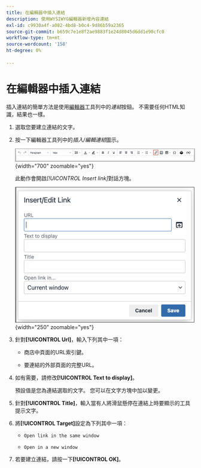 ```yaml
---
title: 在編輯器中插入連結
description: 使用WYSIWYG編輯器新增內容連結
exl-id: c9930a4f-a082-4bd8-b0c4-9d86b59a2365
source-git-commit: b659c7e1e8f2ae9883f1e24d8045d6dd1e90cfc0
workflow-type: tm+mt
source-wordcount: '158'
ht-degree: 0%

---
```


# 在編輯器中插入連結

插入連結的簡單方法是使用[編輯器](editor.md)工具列中的&#x200B;_連結_&#x200B;按鈕。 不需要任何HTML知識，結果也一樣。

1. 選取您要建立連結的文字。

1. 按一下編輯器工具列中的&#x200B;_插入/編輯連結_&#x200B;圖示。

   ![編輯器工具列 — 插入連結](./assets/editor-toolbar-link-button.png){width="700" zoomable="yes"}

   此動作會開啟&#x200B;_[!UICONTROL Insert link]_&#x200B;對話方塊。

   ![編輯器 — 插入連結對話方塊](./assets/editor-dialog-insert-link.png){width="250" zoomable="yes"}

1. 針對&#x200B;**[!UICONTROL Url]**，輸入下列其中一項：

   - 商店中頁面的URL索引鍵。

   - 要連結的外部頁面的完整URL。

1. 如有需要，請修改&#x200B;**[!UICONTROL Text to display]**。

   預設值是您為連結選取的文字。 您可以在文字方塊中加以變更。

1. 針對&#x200B;**[!UICONTROL Title]**，輸入當有人將滑鼠懸停在連結上時要顯示的工具提示文字。

1. 將&#x200B;**[!UICONTROL Target]**&#x200B;設定為下列其中一項：

   - `Open link in the same window`

   - `Open in a new window`

1. 若要建立連結，請按一下&#x200B;**[!UICONTROL OK]**。

